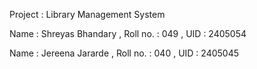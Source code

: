 Project : Library Management System

Name : Shreyas Bhandary , 
Roll no. : 049 , 
UID : 2405054

Name : Jereena Jararde , 
Roll no. : 040 , 
UID : 2405045
